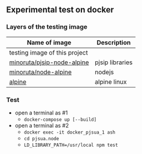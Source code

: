 ## Experimental test on docker
### Layers of the testing image

| Name of image | Description      |
|---------------|------------------|
| testing image of this project |   |
| [minoruta/pjsip-node-alpine](https://github.com/minoruta/pjsip-node-alpine) | pjsip libraries |
| [minoruta/node-alpine](https://github.com/minoruta/node-alpine) | nodejs |
| [alpine](https://alpinelinux.org) | alpine linux |

### Test
- open a terminal as #1
    - `docker-compose up [--build]`
- open a terminal as #2
    - `docker exec -it docker_pjsua_1 ash`
    - `cd pjsua.node`
    - `LD_LIBRARY_PATH=/usr/local npm test`
